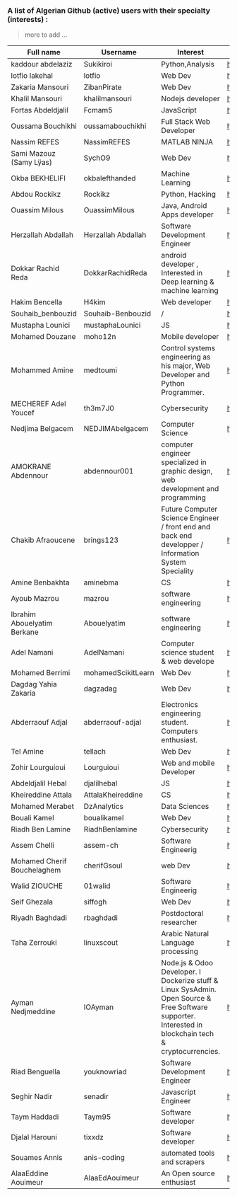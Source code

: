 ### A list of Algerian Github (active) users with their specialty (interests) :

> more to add ...


|Full name                  |Username         |Interest                                                                                                                                                |Link                                 |
|---------------------------|------------------|---------------------------------------------------------------------------------------------------------------------------------------------------------|-------------------------------------|
|kaddour abdelaziz          |Sukikiroi         |Python,Analysis                                                                                                                                          |https://github.com/Sukikiroi         |
|lotfio lakehal             |lotfio            |Web Dev                                                                                                                                                  |https://github.com/lotfio            |
|Zakaria Mansouri           |ZibanPirate       |Web Dev                                                                                                                                                  |https://github.com/ZibanPirate       |
|Khalil Mansouri            |khalilmansouri    |Nodejs developer                                                                                                                                         |https://github.com/khalilmansouri    |
|Fortas Abdeldjalil         |Fcmam5            |JavaScript                                                                                                                                               |https://github.com/Fcmam5/           |
|Oussama Bouchikhi          |oussamabouchikhi  |Full Stack Web Developer                                                                                                                                 |https://github.com/oussamabouchikhi  |
|Nassim REFES               |NassimREFES       |MATLAB NINJA                                                                                                                                             |https://github.com/NassimREFES       |
|Sami Mazouz (Samy Lÿas)    |SychO9            |Web Dev                                                                                                                                                  |https://github.com/SychO9            |
|Okba BEKHELIFI             |okbalefthanded    |Machine Learning                                                                                                                                         |https://github.com/okbalefthanded    |
|Abdou Rockikz              |Rockikz           |Python, Hacking                                                                                                                                          |https://github.com/x4nth055          |
|Ouassim Milous             |OuassimMilous     |Java, Android Apps developer                                                                                                                             |https://github.com/OuassimMilous     |
|Herzallah Abdallah         |Herzallah Abdallah|Software Development Engineer                                                                                                                            |https://github.com/abdallaho98       |
|Dokkar Rachid Reda         |DokkarRachidReda  |android developer ,  Interested in Deep learning & machine learning                                                                                      |https://github.com/DokkarRachidReda  |
|Hakim Bencella             |H4kim             |Web developer                                                                                                                                            |https://github.com/H4kim             |
|Souhaib_benbouzid          |Souhaib-Benbouzid |/                                                                                                                                                        |https://github.com/Souhaib-Benbouzid |
|Mustapha Lounici           |mustaphaLounici   |JS                                                                                                                                                       |https://github.com/mustaphaLounici   |
|Mohamed Douzane            |moho12n           |Mobile developer                                                                                                                                         |https://github.com/moho12n           |
|Mohammed Amine             |medtoumi          |Control systems engineering as his major,  Web Developer and Python Programmer.                                                                          |https://github.com/medtoumi          |
|MECHEREF Adel Youcef       |th3m7J0           |Cybersecurity                                                                                                                                            |https://github.com/th3m7J0           |
|Nedjima Belgacem           |NEDJIMAbelgacem   |Computer Science                                                                                                                                         |https://github.com/NEDJIMAbelgacem   |
|AMOKRANE Abdennour         |abdennour001      |computer engineer specialized in graphic design,  web development and programming                                                                        |https://github.com/abdennour001      |
|Chakib Afraoucene          |brings123         |Future Computer Science Engineer /  front end and back end developper /  Information System Speciality                                                   |https://github.com/brings123         |
|Amine Benbakhta            |aminebma          |CS                                                                                                                                                       |https://github.com/aminebma          |
|Ayoub Mazrou               |mazrou            |software engineering                                                                                                                                     |https://github.com/mazrou            |
|Ibrahim Abouelyatim Berkane|Abouelyatim       |software engineering                                                                                                                                     |https://github.com/Abouelyatim       |
|Adel Namani                |AdelNamani        |Computer science student & web develope                                                                                                                  |https://github.com/AdelNamani        |
|Mohamed Berrimi            |mohamedScikitLearn|Web Dev                                                                                                                                                  |https://github.com/mohamedScikitLearn|
|Dagdag Yahia Zakaria       |dagzadag          |Web Dev                                                                                                                                                  |https://github.com/dagzadag          |
|Abderraouf Adjal           |abderraouf-adjal  |Electronics engineering student.  Computers enthusiast.                                                                                                  |https://github.com/abderraouf-adjal  |
|Tel Amine                  |tellach           |Web Dev                                                                                                                                                  |https://github.com/tellach           |
|Zohir Lourguioui           |Lourguioui        |Web and mobile Developer                                                                                                                                 |https://github.com/Lourguioui        |
|Abdeldjalil Hebal          |djalilhebal       |JS                                                                                                                                                       |https://github.com/djalilhebal       |
|Kheireddine Attala         |AttalaKheireddine |CS                                                                                                                                                       |https://github.com/AttalaKheireddine |
|Mohamed Merabet            |DzAnalytics       |Data Sciences                                                                                                                                            |https://github.com/DzAnalytics       |
|Bouali Kamel               |boualikamel       |Web Dev                                                                                                                                                  |https://github.com/boualikamel       |
|Riadh Ben Lamine           |RiadhBenlamine    |Cybersecurity                                                                                                                                            |https://github.com/RiadhBenlamine    |
|Assem Chelli               |assem-ch          |Software Engineerig                                                                                                                                      |https://github.com/assem-ch          |
|Mohamed Cherif Bouchelaghem|cherifGsoul       |web Dev                                                                                                                                                  |https://github.com/cherifGsoul       |
|Walid ZIOUCHE              |01walid           |Software Engineerig                                                                                                                                      |https://github.com/01walid           |
|Seif Ghezala               |siffogh           |Web Dev                                                                                                                                                  |https://github.com/siffogh           |
|Riyadh Baghdadi            |rbaghdadi         |Postdoctoral researcher                                                                                                                                  |https://github.com/rbaghdadi         |
|Taha Zerrouki              |linuxscout        |Arabic Natural Language processing                                                                                                                       |https://github.com/linuxscout        |
|Ayman Nedjmeddine          |IOAyman           |Node.js & Odoo Developer. I Dockerize  stuff & Linux SysAdmin. Open Source  & Free Software supporter. Interested in blockchain  tech & cryptocurrencies.|https://github.com/IOAyman           |
|Riad Benguella             |youknowriad       |Software Development Engineer                                                                                                                            |https://github.com/youknowriad       |
|Seghir Nadir               |senadir           |Javascript Engineer                                                                                                                                      |https://github.com/senadir           |
|Taym Haddadi               |Taym95            |Software developer                                                                                                                                       |https://github.com/Taym95            |
|Djalal Harouni             |tixxdz            |Software developer                                                                                                                                       |https://github.com/tixxdz            |
|Souames Annis              |anis-coding       |automated tools and scrapers                                                                                                                             |https://github.com/anis-coding       |
|AlaaEddine Aouimeur              |AlaaEdAouimeur       |An Open source enthusiast                                                                                                                             |https://github.com/AlaaEdAouimeur       |
